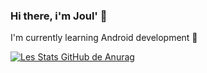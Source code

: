 ### Hi there, i'm Joul' 👋

I'm currently learning Android development 🤖

[![Les Stats GitHub de Anurag](https://github-readme-stats.vercel.app/api?username=bakjoul&show_icons=true)](https://github.com/anuraghazra/github-readme-stats)

<!--
**bakjoul/bakjoul** is a ✨ _special_ ✨ repository because its `README.md` (this file) appears on your GitHub profile.

Here are some ideas to get you started:

- 🔭 I’m currently working on ...
- 🌱 I’m currently learning ...
- 👯 I’m looking to collaborate on ...
- 🤔 I’m looking for help with ...
- 💬 Ask me about ...
- 📫 How to reach me: ...
- 😄 Pronouns: ...
- ⚡ Fun fact: ...
-->
